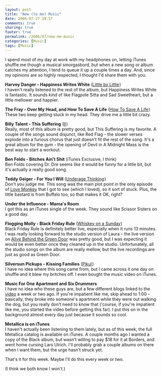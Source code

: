 ```yaml
---
layout: post
title: "New (to me) Music"
date: 2006-07-27 19:57
comments: true
sharing: true
footer: true
permalink: /2006/07/new-me-music
categories: [Music]
tags: [Music]
---
```

<p>I spend most of my day at work with my headphones on, letting iTunes shuffle me though a musical smorgasbord, but when a new song or album catches my attention, I tend to queue it up a couple times a day.  And, since my opinions are so highly respected, I thought I'd share them with you.</p>

<p><b>Harvey Danger - Happiness Writes White</b> (<a href="http://www.amazon.com/exec/obidos/redirect?link_code=as2&path=ASIN/B000BDHKHW&tag=brocklicom-20&camp=1789&creative=9325">Little by Little</a><img src="http://www.assoc-amazon.com/e/ir?t=brocklicom-20&l=as2&o=1&a=B000BDHKHW" width="1" height="1" border="0" alt="" style="border:none !important; margin:0px !important;" />)
<br />
I haven't really listened to the rest of the album, but Happiness Writes White is fantastic.  It sounds kind of like Flagpole Sitta and Sad Sweetheart, but a little mellower and happier.</p>

<p><b>The Fray - Over My Head, and How To Save A Life</b> (<a href="http://www.amazon.com/exec/obidos/redirect?link_code=as2&path=ASIN/B000AA301G&tag=brocklicom-20&camp=1789&creative=9325">How To Save A Life</a><img src="http://www.assoc-amazon.com/e/ir?t=brocklicom-20&l=as2&o=1&a=B000AA301G" width="1" height="1" border="0" alt="" style="border:none !important; margin:0px !important;" />)
<br />
These two keep getting stuck in my head.  They drive me a little bit crazy.</p>

<p><b>Billy Talent - This Suffering</b> (<a href="http://www.amazon.com/exec/obidos/redirect?link_code=as2&path=ASIN/B000FFP0AK&tag=brocklicom-20&camp=1789&creative=9325">II</a><img src="http://www.assoc-amazon.com/e/ir?t=brocklicom-20&l=as2&o=1&a=B000FFP0AK" width="1" height="1" border="0" alt="" style="border:none !important; margin:0px !important;" />)
<br />
Really, most of this album is pretty good, but This Suffering is my favorite.  A couple of the songs sound disjunct, like Red Flag - the slower verses explode into a furious chorus that just doesn't fit the rest of the song.  It's a great album for the gym - the opening of Devil in A Midnight Mass is the best way to start a workout.</p>

<p><b>Ben Folds - Bitches Ain't Shit</b> (iTunes Exclusive, I think)
<br />
Ben Folds covering Dr. Dre seems like it would be funny for a little bit, but it's actually a really good song.
</p>

<p><b>Teddy Geiger - For You I Will</b> (<a href="http://www.amazon.com/exec/obidos/redirect?link_code=as2&path=ASIN/B000BN9X18&tag=brocklicom-20&camp=1789&creative=9325">Underage Thinking</a><img src="http://www.assoc-amazon.com/e/ir?t=brocklicom-20&l=as2&o=1&a=B000BN9X18" width="1" height="1" border="0" alt="" style="border:none !important; margin:0px !important;" />)
<br />
Don't you judge me.  This song was the main plot point in the only episode of <a href="http://www.cbs.com/primetime/love_monkey/">Love Monkey</a> that I got to see (which I loved), so it sort of stuck.  Plus, the little bastard is from Buffalo too, so that makes it OK, right?</p>

<p><b>Under the Influence - Mama's Room</b>
<br />
I got this as an iTunes single of the week.  They sound like Scissor Sisters on a good day.</p>

<p><b>Flogging Molly - Black Friday Rule</b> (<a href="http://www.amazon.com/exec/obidos/redirect?link_code=as2&path=ASIN/B000FUF80M&tag=brocklicom-20&camp=1789&creative=9325">Whiskey on a Sunday</a><img src="http://www.assoc-amazon.com/e/ir?t=brocklicom-20&l=as2&o=1&a=B000FUF80M" width="1" height="1" border="0" alt="" style="border:none !important; margin:0px !important;" />)
<br />
Black Friday Rule is definitely better live, especially when it runs 13 minutes.  I was really looking forward to the studio version of Laura - the live version on <a href="http://www.amazon.com/exec/obidos/redirect?link_code=as2&path=ASIN/B000EQ46R8&tag=brocklicom-20&camp=1789&creative=9325">Alive Behind the Green Door</a><img src="http://www.assoc-amazon.com/e/ir?t=brocklicom-20&l=as2&o=1&a=B000EQ46R8" width="1" height="1" border="0" alt="" style="border:none !important; margin:0px !important;" /> was pretty good, but I was expecting it would be even better once they cleaned up in the studio.  Unfortunately, all the studio songs on the album are really mellow, but the live recordings are just as good as Green Door.</p>

<p><b>Silversun Pickups - Kissing Families</b> (<a href="http://www.amazon.com/exec/obidos/redirect?link_code=as2&path=ASIN/B0009WFEF0&tag=brocklicom-20&camp=1789&creative=9325">Pikul</a><img src="http://www.assoc-amazon.com/e/ir?t=brocklicom-20&l=as2&o=1&a=B0009WFEF0" width="1" height="1" border="0" alt="" style="border:none !important; margin:0px !important;" />)
<br />
I have no idea where this song came from, but I came across it one day on shuffle and it blew my britches off.  I even bought the music video on iTunes.</p>

<p><b>Music For One Apartment and Six Drummers</b>
<br />
I have no idea who these guys are, but a few different blogs linked to the <a href="http://video.google.com/videoplay?docid=-8000409016826512649">video</a> a week or two ago.  If you're impatient like me, skip ahead to 1:00 - basically, they broke into someone's apartment while they were out walking the dog, but you really don't need to know that ('course, if you're impatient like me, you started the video before getting this far).  I put this on in the background almost every day just because it sounds so cool.</p>

<p><b>Metallica is on iTunes</b>
<br />
I haven't actually been listening to them lately, but as of this week, the full Metallica catalog is available on iTunes.  A couple months ago I wanted a copy of the Black album, but wasn't willing to pay $18 for it at Borders, and went home cursing Lars Ulrich.  I'll probably grab a couple albums on there when I want them, but the urge hasn't struck yet.</p>


<p>That's it for this week.  Maybe I'll do this every week or two.</p>

<p>(I think we both know I won't.)</p>

